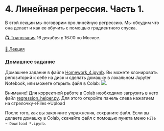 # 4. Линейная регрессия. Часть 1.

В этой лекции мы поговорим про линейную регрессию. Мы обсудим что она делает и как ее обучить с помощью градиентного спуска.

[📺 Трансляция](https://youtu.be/VG-tbHIlQZU) 16 декабря в 16:00 по Москве.

[📒 Лекция](https://github.com/mts-machines-learn/ml-course-dec2019/blob/master/4.%20%D0%9B%D0%B8%D0%BD%D0%B5%D0%B9%D0%BD%D0%B0%D1%8F%20%D1%80%D0%B5%D0%B3%D1%80%D0%B5%D1%81%D1%81%D0%B8%D1%8F%20l/Regression_1.ipynb) <a href="https://github.com/mts-machines-learn/ml-course-dec2019/blob/master/4.%20%D0%9B%D0%B8%D0%BD%D0%B5%D0%B9%D0%BD%D0%B0%D1%8F%20%D1%80%D0%B5%D0%B3%D1%80%D0%B5%D1%81%D1%81%D0%B8%D1%8F%20l/Regression_1.ipynb"></a>


### Домашнее задание

Домашнее задание в файле [Homework_4.ipynb](https://github.com/mts-machines-learn/ml-course-dec2019/blob/master/4.%20%D0%9B%D0%B8%D0%BD%D0%B5%D0%B9%D0%BD%D0%B0%D1%8F%20%D1%80%D0%B5%D0%B3%D1%80%D0%B5%D1%81%D1%81%D0%B8%D1%8F%20l/Homework_4.ipynb). Вы можете клонировать репозиторий к себе на диск и сделать домашку в локальном Jupyter Notebook, или можете открыть файл в Colab: <a href="https://colab.research.google.com/github/mts-machines-learn/ml-course-dec2019/blob/master/4.%20%D0%9B%D0%B8%D0%BD%D0%B5%D0%B9%D0%BD%D0%B0%D1%8F%20%D1%80%D0%B5%D0%B3%D1%80%D0%B5%D1%81%D1%81%D0%B8%D1%8F%20l/Homework_4.ipynb#scrollTo=OKa7cVELIz8l"><img src="https://colab.research.google.com/assets/colab-badge.svg"/></a>.

Внимание! Для корректной работе в Colab необходимо загрузить в него файл [regression_helper.py](https://raw.githubusercontent.com/mts-machines-learn/ml-course-dec2019/master/4.%20%D0%9B%D0%B8%D0%BD%D0%B5%D0%B9%D0%BD%D0%B0%D1%8F%20%D1%80%D0%B5%D0%B3%D1%80%D0%B5%D1%81%D1%81%D0%B8%D1%8F%20l/regression_helper.py). Для этого откройте панель слева нажатием на стрелочку->Files->Upload

После того, как вы закончите упражнения, сохраните файл. Если вы делаете домашку в Colab, скачайте файл с помощью пункта меню `File → Download *.ipynb`.
